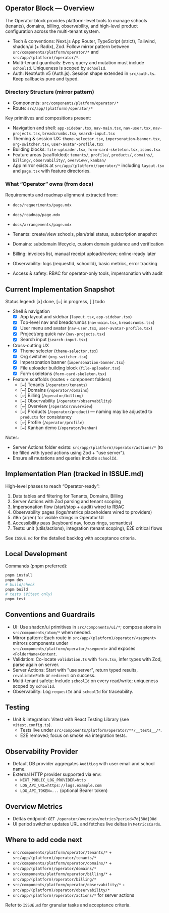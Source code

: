 ## Operator Block — Overview

The Operator block provides platform-level tools to manage schools (tenants), domains, billing, observability, and high-level product configuration across the multi-tenant system.

- Tech & conventions: Next.js App Router, TypeScript (strict), Tailwind, shadcn/ui (+ Radix), Zod. Follow mirror pattern between `src/components/platform/operator/*` and `src/app/(platform)/operator/*`.
- Multi-tenant guardrails: Every query and mutation must include `schoolId`. Uniqueness is scoped by `schoolId`.
- Auth: NextAuth v5 (Auth.js). Session shape extended in `src/auth.ts`. Keep callbacks pure and typed.

### Directory Structure (mirror pattern)

- Components: `src/components/platform/operator/*`
- Route: `src/app/(platform)/operator/*`

Key primitives and compositions present:

- Navigation and shell: `app-sidebar.tsx`, `nav-main.tsx`, `nav-user.tsx`, `nav-projects.tsx`, `breadcrumbs.tsx`, `search-input.tsx`
- Theming & session UX: `theme-selector.tsx`, `impersonation-banner.tsx`, `org-switcher.tsx`, `user-avatar-profile.tsx`
- Building blocks: `file-uploader.tsx`, `form-card-skeleton.tsx`, `icons.tsx`
- Feature areas (scaffolded): `tenants/`, `profile/`, `products/`, `domains/`, `billing/`, `observability/`, `overview/`, `kanban/`
- App mirror exists at `src/app/(platform)/operator/*` including `layout.tsx` and `page.tsx` with feature directories.

### What “Operator” owns (from docs)

Requirements and roadmap alignment extracted from:
- `docs/requeriments/page.mdx`
- `docs/roadmap/page.mdx`
- `docs/arrangements/page.mdx`

- Tenants: create/view schools, plan/trial status, subscription snapshot
- Domains: subdomain lifecycle, custom domain guidance and verification
- Billing: invoices list, manual receipt upload/review; online-ready later
- Observability: logs (requestId, schoolId), basic metrics, error tracking
- Access & safety: RBAC for operator-only tools, impersonation with audit

## Current Implementation Snapshot

Status legend: [x] done, [~] in progress, [ ] todo

- Shell & navigation
  - [x] App layout and sidebar (`layout.tsx`, `app-sidebar.tsx`)
  - [x] Top-level nav and breadcrumbs (`nav-main.tsx`, `breadcrumbs.tsx`)
  - [x] User menu and avatar (`nav-user.tsx`, `user-avatar-profile.tsx`)
  - [x] Project/org quick nav (`nav-projects.tsx`)
  - [x] Search input (`search-input.tsx`)
- Cross-cutting UX
  - [x] Theme selector (`theme-selector.tsx`)
  - [x] Org switcher (`org-switcher.tsx`)
  - [x] Impersonation banner (`impersonation-banner.tsx`)
  - [x] File uploader building block (`file-uploader.tsx`)
  - [x] Form skeletons (`form-card-skeleton.tsx`)
- Feature scaffolds (routes + component folders)
  - [~] Tenants (`/operator/tenants`)
  - [~] Domains (`/operator/domains`)
  - [~] Billing (`/operator/billing`)
  - [~] Observability (`/operator/observability`)
  - [~] Overview (`/operator/overview`)
  - [~] Products (`/operator/product`) — naming may be adjusted to `products` for consistency
  - [~] Profile (`/operator/profile`)
  - [~] Kanban demo (`/operator/kanban`)

Notes:
- Server Actions folder exists: `src/app/(platform)/operator/actions/*` (to be filled with typed actions using Zod + "use server").
- Ensure all mutations and queries include `schoolId`.

## Implementation Plan (tracked in ISSUE.md)

High-level phases to reach “Operator-ready”:

1) Data tables and filtering for Tenants, Domains, Billing
2) Server Actions with Zod parsing and tenant scoping
3) Impersonation flow (start/stop + audit) wired to RBAC
4) Observability pages (logs/metrics placeholders wired to providers)
5) i18n (ar/en) for visible strings in Operator UI
6) Accessibility pass (keyboard nav, focus rings, semantics)
7) Tests: unit (utils/actions), integration (tenant scoping), E2E critical flows

See `ISSUE.md` for the detailed backlog with acceptance criteria.

## Local Development

Commands (pnpm preferred):

```bash
pnpm install
pnpm dev
# build/check
pnpm build
# tests (Vitest only)
pnpm test
```

## Conventions and Guardrails

- UI: Use shadcn/ui primitives in `src/components/ui/*`; compose atoms in `src/components/atom/*` when needed.
- Mirror pattern: Each route in `src/app/(platform)/operator/<segment>` mirrors components under `src/components/platform/operator/<segment>` and exposes `<FolderName>Content`.
- Validation: Co-locate `validation.ts` with `form.tsx`, infer types with Zod, parse again on server.
- Server Actions: Start with "use server", return typed results, `revalidatePath` or `redirect` on success.
- Multi-tenant safety: Include `schoolId` on every read/write; uniqueness scoped by `schoolId`.
- Observability: Log `requestId` and `schoolId` for traceability.

## Testing

- Unit & integration: Vitest with React Testing Library (see `vitest.config.ts`).
  - Tests live under `src/components/platform/operator/**/__tests__/*`.
  - E2E removed; focus on smoke via integration tests.

## Observability Provider

- Default DB provider aggregates `AuditLog` with user email and school name.
- External HTTP provider supported via env:
  - `NEXT_PUBLIC_LOG_PROVIDER=http`
  - `LOG_API_URL=https://logs.example.com`
  - `LOG_API_TOKEN=...` (optional Bearer token)

## Overview Metrics

- Deltas endpoint: `GET /operator/overview/metrics?period=7d|30d|90d`
- UI period switcher updates URL and fetches live deltas in `MetricsCards`.

## Where to add code next

- `src/components/platform/operator/tenants/*` + `src/app/(platform)/operator/tenants/*`
- `src/components/platform/operator/domains/*` + `src/app/(platform)/operator/domains/*`
- `src/components/platform/operator/billing/*` + `src/app/(platform)/operator/billing/*`
- `src/components/platform/operator/observability/*` + `src/app/(platform)/operator/observability/*`
- `src/app/(platform)/operator/actions/*` for server actions

Refer to `ISSUE.md` for granular tasks and acceptance criteria.


